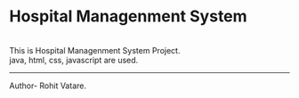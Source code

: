 # Hospital Managenment System
<br>
This is Hospital Managenment System Project.
<br>
java, html, css, javascript are used.
<br><hr>
Author- Rohit Vatare.
